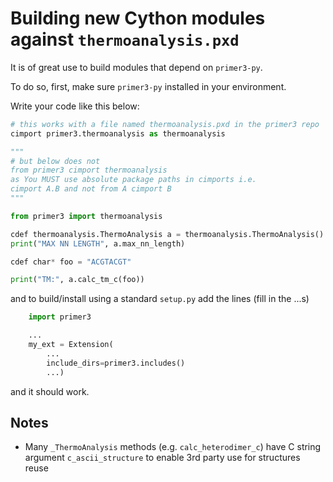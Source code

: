 # Building new Cython modules against `thermoanalysis.pxd`

It is of great use to build modules that depend on `primer3-py`.

To do so, first, make sure  `primer3-py` installed in your environment.

Write your code like this below:

```python
# this works with a file named thermoanalysis.pxd in the primer3 repo
cimport primer3.thermoanalysis as thermoanalysis

"""
# but below does not
from primer3 cimport thermoanalysis
as You MUST use absolute package paths in cimports i.e.
cimport A.B and not from A cimport B
"""

from primer3 import thermoanalysis

cdef thermoanalysis.ThermoAnalysis a = thermoanalysis.ThermoAnalysis()
print("MAX NN LENGTH", a.max_nn_length)

cdef char* foo = "ACGTACGT"

print("TM:", a.calc_tm_c(foo))
```


and to build/install using a standard `setup.py` add the lines (fill in the ...s)

```python
    import primer3

    ...
    my_ext = Extension(
        ...
        include_dirs=primer3.includes()
        ...)
```

and it should work.

## Notes
- Many `_ThermoAnalysis` methods (e.g. `calc_heterodimer_c`) have C string argument
`c_ascii_structure` to enable 3rd party use for structures reuse
